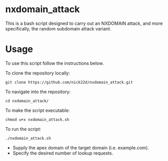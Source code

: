 # nxdomain_attack
This is a bash script designed to carry out an NXDOMAIN attack, and more specifically, the random subdomain attack variant.


# Usage

To use this script follow the instructions below.

To clone the repository locally:
```
git clone https://github.com/nick22d/nxdomain_attack.git
```
To navigate into the repository:
```
cd nxdomain_attack/ 
```
To make the script executable:
```
chmod u+x nxdomain_attack.sh
```
To run the script:
```
./nxdomain_attack.sh
```

- Supply the apex domain of the target domain (i.e. example.com).
- Specify the desired number of lookup requests.


